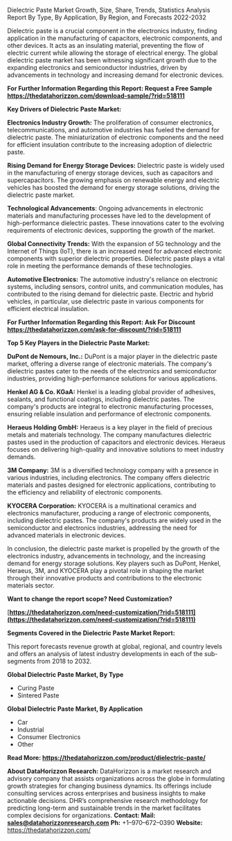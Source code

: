 ﻿Dielectric Paste Market Growth, Size, Share, Trends, Statistics Analysis Report By Type, By Application, By Region, and Forecasts 2022-2032

Dielectric paste is a crucial component in the electronics industry, finding application in the manufacturing of capacitors, electronic components, and other devices. It acts as an insulating material, preventing the flow of electric current while allowing the storage of electrical energy. The global dielectric paste market has been witnessing significant growth due to the expanding electronics and semiconductor industries, driven by advancements in technology and increasing demand for electronic devices.

**For Further Information Regarding this Report: Request a Free Sample <https://thedatahorizzon.com/download-sample/?rid=518111>** 

**Key Drivers of Dielectric Paste Market:**

**Electronics Industry Growth:** The proliferation of consumer electronics, telecommunications, and automotive industries has fueled the demand for dielectric paste. The miniaturization of electronic components and the need for efficient insulation contribute to the increasing adoption of dielectric paste.

**Rising Demand for Energy Storage Devices:** Dielectric paste is widely used in the manufacturing of energy storage devices, such as capacitors and supercapacitors. The growing emphasis on renewable energy and electric vehicles has boosted the demand for energy storage solutions, driving the dielectric paste market.

**Technological Advancements**: Ongoing advancements in electronic materials and manufacturing processes have led to the development of high-performance dielectric pastes. These innovations cater to the evolving requirements of electronic devices, supporting the growth of the market.

**Global Connectivity Trends:** With the expansion of 5G technology and the Internet of Things (IoT), there is an increased need for advanced electronic components with superior dielectric properties. Dielectric paste plays a vital role in meeting the performance demands of these technologies.

**Automotive Electronics:** The automotive industry's reliance on electronic systems, including sensors, control units, and communication modules, has contributed to the rising demand for dielectric paste. Electric and hybrid vehicles, in particular, use dielectric paste in various components for efficient electrical insulation.

**For Further Information Regarding this Report: Ask For Discount <https://thedatahorizzon.com/ask-for-discount/?rid=518111>** 

**Top 5 Key Players in the Dielectric Paste Market:**

**DuPont de Nemours, Inc.:** DuPont is a major player in the dielectric paste market, offering a diverse range of electronic materials. The company's dielectric pastes cater to the needs of the electronics and semiconductor industries, providing high-performance solutions for various applications.

**Henkel AG & Co. KGaA:** Henkel is a leading global provider of adhesives, sealants, and functional coatings, including dielectric pastes. The company's products are integral to electronic manufacturing processes, ensuring reliable insulation and performance of electronic components.

**Heraeus Holding GmbH:** Heraeus is a key player in the field of precious metals and materials technology. The company manufactures dielectric pastes used in the production of capacitors and electronic devices. Heraeus focuses on delivering high-quality and innovative solutions to meet industry demands.

**3M Company:** 3M is a diversified technology company with a presence in various industries, including electronics. The company offers dielectric materials and pastes designed for electronic applications, contributing to the efficiency and reliability of electronic components.

**KYOCERA Corporation:** KYOCERA is a multinational ceramics and electronics manufacturer, producing a range of electronic components, including dielectric pastes. The company's products are widely used in the semiconductor and electronics industries, addressing the need for advanced materials in electronic devices.

In conclusion, the dielectric paste market is propelled by the growth of the electronics industry, advancements in technology, and the increasing demand for energy storage solutions. Key players such as DuPont, Henkel, Heraeus, 3M, and KYOCERA play a pivotal role in shaping the market through their innovative products and contributions to the electronic materials sector.

**Want to change the report scope? Need Customization?**

[**https://thedatahorizzon.com/need-customization/?rid=518111](https://thedatahorizzon.com/need-customization/?rid=518111)** 

**Segments Covered in the Dielectric Paste Market Report:**

This report forecasts revenue growth at global, regional, and country levels and offers an analysis of latest industry developments in each of the sub-segments from 2018 to 2032.

**Global Dielectric Paste Market, By Type**

- Curing Paste
- Sintered Paste

**Global Dielectric Paste Market, By Application**

- Car
- Industrial
- Consumer Electronics
- Other

**Read More: <https://thedatahorizzon.com/product/dielectric-paste/>** 

**About DataHorizzon Research:**DataHorizzon is a market research and advisory company that assists organizations across the globe in formulating growth strategies for changing business dynamics. Its offerings include consulting services across enterprises and business insights to make actionable decisions. DHR’s comprehensive research methodology for predicting long-term and sustainable trends in the market facilitates complex decisions for organizations.**Contact:Mail: <sales@datahorizzonresearch.com>** **Ph:** +1–970–672–0390**Website:** <https://thedatahorizzon.com/> 

